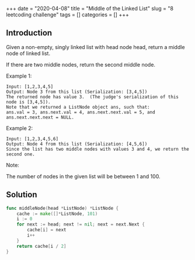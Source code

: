 +++
date = "2020-04-08"
title = "Middle of the Linked List"
slug = "8 leetcoding challenge"
tags = []
categories = []
+++

## Introduction

Given a non-empty, singly linked list with head node head, return a middle node of linked list.

If there are two middle nodes, return the second middle node.



Example 1:
```
Input: [1,2,3,4,5]
Output: Node 3 from this list (Serialization: [3,4,5])
The returned node has value 3.  (The judge's serialization of this node is [3,4,5]).
Note that we returned a ListNode object ans, such that:
ans.val = 3, ans.next.val = 4, ans.next.next.val = 5, and ans.next.next.next = NULL.
```
Example 2:
```
Input: [1,2,3,4,5,6]
Output: Node 4 from this list (Serialization: [4,5,6])
Since the list has two middle nodes with values 3 and 4, we return the second one.
```

Note:

The number of nodes in the given list will be between 1 and 100.


## Solution

``` go
func middleNode(head *ListNode) *ListNode {
    cache := make([]*ListNode, 101)
    i := 0
    for next := head; next != nil; next = next.Next {
        cache[i] = next
        i++
    }
    return cache[i / 2]
}
```
